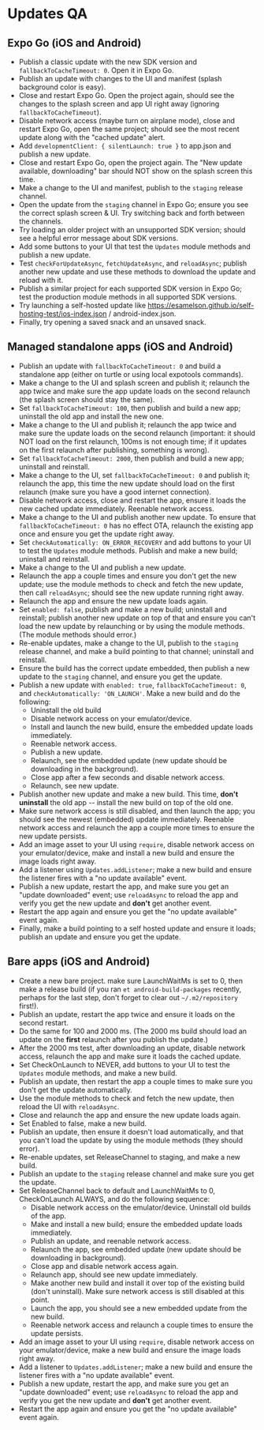 # Updates QA

## Expo Go (iOS and Android)

- Publish a classic update with the new SDK version and `fallbackToCacheTimeout: 0`. Open it in Expo Go.
- Publish an update with changes to the UI and manifest (splash background color is easy).
- Close and restart Expo Go. Open the project again, should see the changes to the splash screen and app UI right away (ignoring `fallbackToCacheTimeout`).
- Disable network access (maybe turn on airplane mode), close and restart Expo Go, open the same project; should see the most recent update along with the "cached update" alert.
- Add `developmentClient: { silentLaunch: true }` to app.json and publish a new update.
- Close and restart Expo Go, open the project again. The "New update available, downloading" bar should NOT show on the splash screen this time.
- Make a change to the UI and manifest, publish to the `staging` release channel.
- Open the update from the `staging` channel in Expo Go; ensure you see the correct splash screen & UI. Try switching back and forth between the channels.
- Try loading an older project with an unsupported SDK version; should see a helpful error message about SDK versions.
- Add some buttons to your UI that test the `Updates` module methods and publish a new update.
- Test `checkForUpdateAsync`, `fetchUpdateAsync`, and `reloadAsync`; publish another new update and use these methods to download the update and reload with it.
- Publish a similar project for each supported SDK version in Expo Go; test the production module methods in all supported SDK versions.
- Try launching a self-hosted update like https://esamelson.github.io/self-hosting-test/ios-index.json / android-index.json.
- Finally, try opening a saved snack and an unsaved snack.

## Managed standalone apps (iOS and Android)

- Publish an update with `fallbackToCacheTimeout: 0` and build a standalone app (either on turtle or using local expotools commands).
- Make a change to the UI and splash screen and publish it; relaunch the app twice and make sure the app update loads on the second relaunch (the splash screen should stay the same).
- Set `fallbackToCacheTimeout: 100`, then publish and build a new app; uninstall the old app and install the new one.
- Make a change to the UI and publish it; relaunch the app twice and make sure the update loads on the second relaunch (important: it should NOT load on the first relaunch, 100ms is not enough time; if it updates on the first relaunch after publishing, something is wrong).
- Set `fallbackToCacheTimeout: 2000`, then publish and build a new app; uninstall and reinstall.
- Make a change to the UI, set `fallbackToCacheTimeout: 0` and publish it; relaunch the app, this time the new update should load on the first relaunch (make sure you have a good internet connection).
- Disable network access, close and restart the app, ensure it loads the new cached update immediately. Reenable network access.
- Make a change to the UI and publish another new update. To ensure that `fallbackToCacheTimeout: 0` has no effect OTA, relaunch the existing app once and ensure you get the update right away.
- Set `checkAutomatically: ON_ERROR_RECOVERY` and add buttons to your UI to test the `Updates` module methods. Publish and make a new build; uninstall and reinstall.
- Make a change to the UI and publish a new update.
- Relaunch the app a couple times and ensure you don't get the new update; use the module methods to check and fetch the new update, then call `reloadAsync`; should see the new update running right away.
- Relaunch the app and ensure the new update loads again.
- Set `enabled: false`, publish and make a new build; uninstall and reinstall; publish another new update on top of that and ensure you can't load the new update by relaunching or by using the module methods. (The module methods should error.)
- Re-enable updates, make a change to the UI, publish to the `staging` release channel, and make a build pointing to that channel; uninstall and reinstall.
- Ensure the build has the correct update embedded, then publish a new update to the `staging` channel, and ensure you get the update.
- Publish a new update with `enabled: true`, `fallbackToCacheTimeout: 0`, and `checkAutomatically: 'ON_LAUNCH'`. Make a new build and do the following:
  - Uninstall the old build
  - Disable network access on your emulator/device.
  - Install and launch the new build, ensure the embedded update loads immediately.
  - Reenable network access.
  - Publish a new update.
  - Relaunch, see the embedded update (new update should be downloading in the background).
  - Close app after a few seconds and disable network access.
  - Relaunch, see new update.
- Publish another new update and make a new build. This time, **don't uninstall** the old app -- install the new build on top of the old one.
- Make sure network access is still disabled, and then launch the app; you should see the newest (embedded) update immediately. Reenable network access and relaunch the app a couple more times to ensure the new update persists.
- Add an image asset to your UI using `require`, disable network access on your emulator/device, make and install a new build and ensure the image loads right away.
- Add a listener using `Updates.addListener`; make a new build and ensure the listener fires with a "no update available" event.
- Publish a new update, restart the app, and make sure you get an "update downloaded" event; use `reloadAsync` to reload the app and verify you get the new update and **don't** get another event.
- Restart the app again and ensure you get the "no update available" event again.
- Finally, make a build pointing to a self hosted update and ensure it loads; publish an update and ensure you get the update.

## Bare apps (iOS and Android)

- Create a new bare project. make sure LaunchWaitMs is set to 0, then make a release build (if you ran `et android-build-packages` recently, perhaps for the last step, don't forget to clear out `~/.m2/repository` first!).
- Publish an update, restart the app twice and ensure it loads on the second restart.
- Do the same for 100 and 2000 ms. (The 2000 ms build should load an update on the **first** relaunch after you publish the update.)
- After the 2000 ms test, after downloading an update, disable network access, relaunch the app and make sure it loads the cached update.
- Set CheckOnLaunch to NEVER, add buttons to your UI to test the `Updates` module methods, and make a new build.
- Publish an update, then restart the app a couple times to make sure you don't get the update automatically.
- Use the module methods to check and fetch the new update, then reload the UI with `reloadAsync`.
- Close and relaunch the app and ensure the new update loads again.
- Set Enabled to false, make a new build.
- Publish an update, then ensure it doesn't load automatically, and that you can't load the update by using the module methods (they should error).
- Re-enable updates, set ReleaseChannel to staging, and make a new build.
- Publish an update to the `staging` release channel and make sure you get the update.
- Set ReleaseChannel back to default and LaunchWaitMs to 0, CheckOnLaunch ALWAYS, and do the following sequence:
    - Disable network access on the emulator/device. Uninstall old builds of the app.
    - Make and install a new build; ensure the embedded update loads immediately.
    - Publish an update, and reenable network access.
    - Relaunch the app, see embedded update (new update should be downloading in background).
    - Close app and disable network access again.
    - Relaunch app, should see new update immediately.
    - Make another new build and install it over top of the existing build (don't uninstall). Make sure network access is still disabled at this point.
    - Launch the app, you should see a new embedded update from the new build.
    - Reenable network access and relaunch a couple times to ensure the update persists.
- Add an image asset to your UI using `require`, disable network access on your emulator/device, make a new build and ensure the image loads right away.
- Add a listener to `Updates.addListener`; make a new build and ensure the listener fires with a "no update available" event.
- Publish a new update, restart the app, and make sure you get an "update downloaded" event; use `reloadAsync` to reload the app and verify you get the new update and **don't** get another event.
- Restart the app again and ensure you get the "no update available" event again.